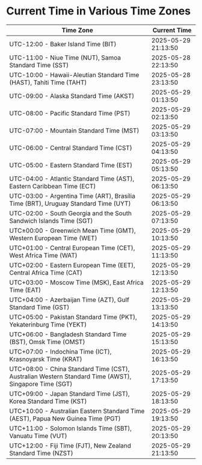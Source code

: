 # Current Time in Various Time Zones

| Time Zone | Current Time |
|-----------|--------------|
| UTC-12:00 - Baker Island Time (BIT) | 2025-05-29 21:13:50 |
| UTC-11:00 - Niue Time (NUT), Samoa Standard Time (SST) | 2025-05-28 22:13:50 |
| UTC-10:00 - Hawaii-Aleutian Standard Time (HAST), Tahiti Time (TAHT) | 2025-05-28 23:13:50 |
| UTC-09:00 - Alaska Standard Time (AKST) | 2025-05-29 01:13:50 |
| UTC-08:00 - Pacific Standard Time (PST) | 2025-05-29 02:13:50 |
| UTC-07:00 - Mountain Standard Time (MST) | 2025-05-29 03:13:50 |
| UTC-06:00 - Central Standard Time (CST) | 2025-05-29 04:13:50 |
| UTC-05:00 - Eastern Standard Time (EST) | 2025-05-29 05:13:50 |
| UTC-04:00 - Atlantic Standard Time (AST), Eastern Caribbean Time (ECT) | 2025-05-29 06:13:50 |
| UTC-03:00 - Argentina Time (ART), Brasília Time (BRT), Uruguay Standard Time (UYT) | 2025-05-29 06:13:50 |
| UTC-02:00 - South Georgia and the South Sandwich Islands Time (SGT) | 2025-05-29 07:13:50 |
| UTC±00:00 - Greenwich Mean Time (GMT), Western European Time (WET) | 2025-05-29 10:13:50 |
| UTC+01:00 - Central European Time (CET), West Africa Time (WAT) | 2025-05-29 11:13:50 |
| UTC+02:00 - Eastern European Time (EET), Central Africa Time (CAT) | 2025-05-29 12:13:50 |
| UTC+03:00 - Moscow Time (MSK), East Africa Time (EAT) | 2025-05-29 12:13:50 |
| UTC+04:00 - Azerbaijan Time (AZT), Gulf Standard Time (GST) | 2025-05-29 13:13:50 |
| UTC+05:00 - Pakistan Standard Time (PKT), Yekaterinburg Time (YEKT) | 2025-05-29 14:13:50 |
| UTC+06:00 - Bangladesh Standard Time (BST), Omsk Time (OMST) | 2025-05-29 15:13:50 |
| UTC+07:00 - Indochina Time (ICT), Krasnoyarsk Time (KRAT) | 2025-05-29 16:13:50 |
| UTC+08:00 - China Standard Time (CST), Australian Western Standard Time (AWST), Singapore Time (SGT) | 2025-05-29 17:13:50 |
| UTC+09:00 - Japan Standard Time (JST), Korea Standard Time (KST) | 2025-05-29 18:13:50 |
| UTC+10:00 - Australian Eastern Standard Time (AEST), Papua New Guinea Time (PGT) | 2025-05-29 19:13:50 |
| UTC+11:00 - Solomon Islands Time (SBT), Vanuatu Time (VUT) | 2025-05-29 20:13:50 |
| UTC+12:00 - Fiji Time (FJT), New Zealand Standard Time (NZST) | 2025-05-29 21:13:50 |
